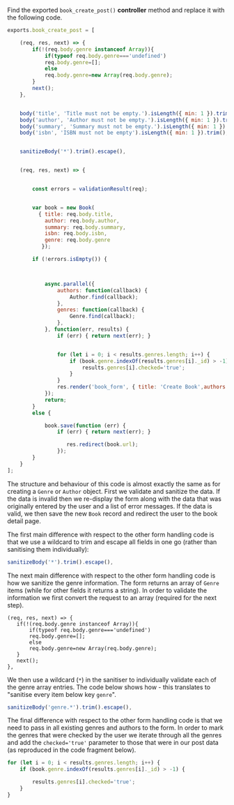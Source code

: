 Find the exported `book_create_post()` **controller** method and replace it with the following code.
    
```js    
exports.book_create_post = [

    (req, res, next) => {
        if(!(req.body.genre instanceof Array)){
            if(typeof req.body.genre==='undefined')
            req.body.genre=[];
            else
            req.body.genre=new Array(req.body.genre);
        }
        next();
    },


    body('title', 'Title must not be empty.').isLength({ min: 1 }).trim(),
    body('author', 'Author must not be empty.').isLength({ min: 1 }).trim(),
    body('summary', 'Summary must not be empty.').isLength({ min: 1 }).trim(),
    body('isbn', 'ISBN must not be empty').isLength({ min: 1 }).trim(),


    sanitizeBody('*').trim().escape(),


    (req, res, next) => {


        const errors = validationResult(req);


        var book = new Book(
          { title: req.body.title,
            author: req.body.author,
            summary: req.body.summary,
            isbn: req.body.isbn,
            genre: req.body.genre
           });

        if (!errors.isEmpty()) {



            async.parallel({
                authors: function(callback) {
                    Author.find(callback);
                },
                genres: function(callback) {
                    Genre.find(callback);
                },
            }, function(err, results) {
                if (err) { return next(err); }


                for (let i = 0; i < results.genres.length; i++) {
                    if (book.genre.indexOf(results.genres[i]._id) > -1) {
                        results.genres[i].checked='true';
                    }
                }
                res.render('book_form', { title: 'Create Book',authors:results.authors, genres:results.genres, book: book, errors: errors.array() });
            });
            return;
        }
        else {

            book.save(function (err) {
                if (err) { return next(err); }

                   res.redirect(book.url);
                });
        }
    }
];
```

The structure and behaviour of this code is almost exactly the same as for creating a `Genre` or `Author` object. First we validate and sanitize the data. If the data is invalid then we re-display the form along with the data that was originally entered by the user and a list of error messages. If the data is valid, we then save the new `Book` record and redirect the user to the book detail page.

The first main difference with respect to the other form handling code is that we use a wildcard to trim and escape all fields in one go (rather than sanitising them individually):
    
```js    
sanitizeBody('*').trim().escape(),
```

The next main difference with respect to the other form handling code is how we sanitize the genre information. The form returns an array of `Genre` items (while for other fields it returns a string). In order to validate the information we first convert the request to an array (required for the next step).
    
 ```   
(req, res, next) => {
    if(!(req.body.genre instanceof Array)){
        if(typeof req.body.genre==='undefined')
        req.body.genre=[];
        else
        req.body.genre=new Array(req.body.genre);
    }
    next();
},
```

We then use a wildcard (`*`) in the sanitiser to individually validate each of the genre array entries. The code below shows how - this translates to "sanitise every item below key `genre`".
    
```js    
sanitizeBody('genre.*').trim().escape(),
```

The final difference with respect to the other form handling code is that we need to pass in all existing genres and authors to the form. In order to mark the genres that were checked by the user we iterate through all the genres and add the `checked='true'` parameter to those that were in our post data (as reproduced in the code fragment below).
    
```js    
for (let i = 0; i < results.genres.length; i++) {
    if (book.genre.indexOf(results.genres[i]._id) > -1) {

        results.genres[i].checked='true';
    }
}
```

